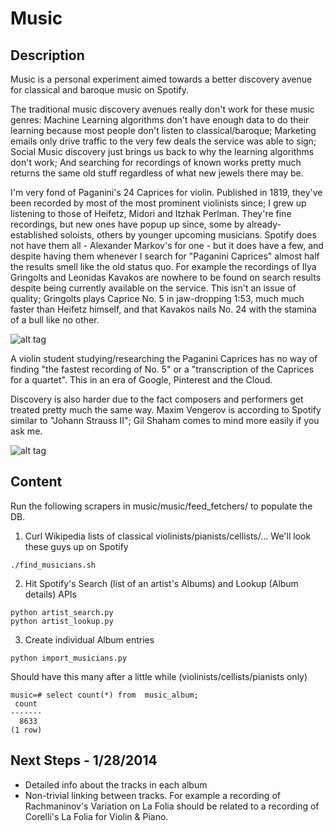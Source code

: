 # Music

## Description

  Music is a personal experiment aimed towards a better discovery avenue for classical and baroque music on Spotify.

  The traditional music discovery avenues really don't work for these music genres: Machine Learning algorithms
don't have enough data to do their learning because most people don't listen to classical/baroque; Marketing emails
only drive traffic to the very few deals the service was able to sign; Social Music discovery just brings us back to
why the learning algorithms don't work; And searching for recordings of known works pretty much returns the same old
stuff regardless of what new jewels there may be.
 
  I'm very fond of Paganini's 24 Caprices for violin. Published in 1819, they've been recorded by most of the most
prominent violinists since; I grew up listening to those of Heifetz, Midori and Itzhak Perlman. They're fine recordings,
but new ones have popup up since, some by already-established soloists, others by younger upcoming musicians.
Spotify does not have them all - Alexander Markov's for one - but it does have a few, and despite having them whenever
I search for "Paganini Caprices" almost half the results smell like the old status quo. For example the recordings of 
Ilya Gringolts and Leonidas Kavakos are nowhere to be found on search results despite being currently available on the service.
This isn't an issue of quality; Gringolts plays Caprice No. 5 in jaw-dropping 1:53, much much faster than Heifetz himself, 
and that Kavakos nails No. 24 with the stamina of a bull like no other. 

![alt tag](https://raw.github.com/mmenchu/music/master/readme/spotify_1.png "")

A violin student studying/researching the Paganini Caprices has no way of finding "the fastest recording of No. 5"
or a "transcription of the Caprices for a quartet". This in an era of Google, Pinterest and the Cloud. 

Discovery is also harder due to the fact composers and performers get treated pretty much the same way. 
Maxim Vengerov is according to Spotify similar to "Johann Strauss II"; Gil Shaham comes to mind more easily if you ask me. 

![alt tag](https://raw.github.com/mmenchu/music/master/readme/spotify_2.png "")

## Content

Run the following scrapers in music/music/feed_fetchers/ to populate the DB.
1. Curl Wikipedia lists of classical violinists/pianists/cellists/... We'll look these guys up on Spotify 
```
./find_musicians.sh  
```

2. Hit Spotify's Search (list of an artist's Albums) and Lookup (Album details) APIs 
```
python artist_search.py
python artist_lookup.py 
```

3. Create individual Album entries
```
python import_musicians.py
```
Should have this many after a little while (violinists/cellists/pianists only)
```
music=# select count(*) from  music_album;
 count
-------
  8633
(1 row)
```

## Next Steps - 1/28/2014

* Detailed info about the tracks in each album
* Non-trivial linking between tracks. For example a recording of Rachmaninov's Variation on La Folia should
  be related to a recording of Corelli's La Folia for Violin & Piano.

